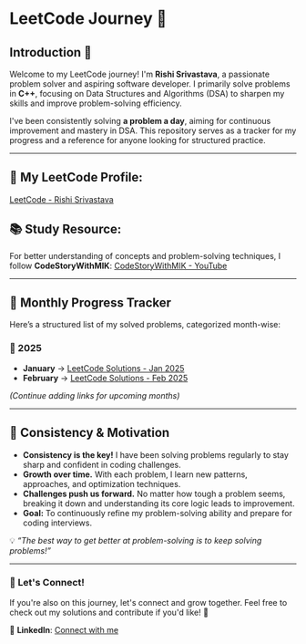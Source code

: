 # LeetCode Journey 🚀

## Introduction 📌
Welcome to my LeetCode journey! I'm **Rishi Srivastava**, a passionate problem solver and aspiring software developer. I primarily solve problems in **C++**, focusing on Data Structures and Algorithms (DSA) to sharpen my skills and improve problem-solving efficiency.

I've been consistently solving **a problem a day**, aiming for continuous improvement and mastery in DSA. This repository serves as a tracker for my progress and a reference for anyone looking for structured practice.

---

## 🔗 My LeetCode Profile:
[LeetCode - Rishi Srivastava](https://leetcode.com/u/rishisrivastava78/)

## 📚 Study Resource:
For better understanding of concepts and problem-solving techniques, I follow **CodeStoryWithMIK**:
[CodeStoryWithMIK - YouTube](https://www.youtube.com/@codestorywithMIK)

---

## 📅 Monthly Progress Tracker
Here’s a structured list of my solved problems, categorized month-wise:

### 📆 2025
- **January** → [LeetCode Solutions - Jan 2025](./monthly_solutions/January_2025.md)
- **February** → [LeetCode Solutions - Feb 2025](./monthly_solutions/February_2025.md)

*(Continue adding links for upcoming months)*

---

## 🚀 Consistency & Motivation
- **Consistency is the key!** I have been solving problems regularly to stay sharp and confident in coding challenges.
- **Growth over time.** With each problem, I learn new patterns, approaches, and optimization techniques.
- **Challenges push us forward.** No matter how tough a problem seems, breaking it down and understanding its core logic leads to improvement.
- **Goal:** To continuously refine my problem-solving ability and prepare for coding interviews.

💡 *“The best way to get better at problem-solving is to keep solving problems!”*

---

### 🚀 Let's Connect!
If you're also on this journey, let's connect and grow together. Feel free to check out my solutions and contribute if you'd like! 🤝

🔗 **LinkedIn**: [Connect with me](https://www.linkedin.com/in/rishisrivastava07/)
